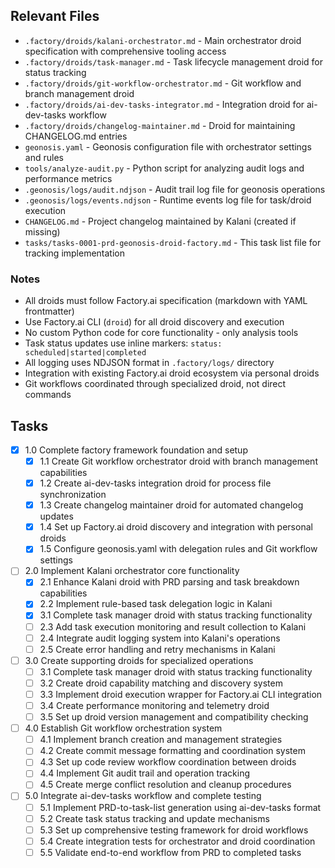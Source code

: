 ## Relevant Files

- `.factory/droids/kalani-orchestrator.md` - Main orchestrator droid specification with comprehensive tooling access
- `.factory/droids/task-manager.md` - Task lifecycle management droid for status tracking
- `.factory/droids/git-workflow-orchestrator.md` - Git workflow and branch management droid
- `.factory/droids/ai-dev-tasks-integrator.md` - Integration droid for ai-dev-tasks workflow
- `.factory/droids/changelog-maintainer.md` - Droid for maintaining CHANGELOG.md entries
- `geonosis.yaml` - Geonosis configuration file with orchestrator settings and rules
- `tools/analyze-audit.py` - Python script for analyzing audit logs and performance metrics
- `.geonosis/logs/audit.ndjson` - Audit trail log file for geonosis operations
- `.geonosis/logs/events.ndjson` - Runtime events log file for task/droid execution
- `CHANGELOG.md` - Project changelog maintained by Kalani (created if missing)
- `tasks/tasks-0001-prd-geonosis-droid-factory.md` - This task list file for tracking implementation

### Notes

- All droids must follow Factory.ai specification (markdown with YAML frontmatter)
- Use Factory.ai CLI (`droid`) for all droid discovery and execution
- No custom Python code for core functionality - only analysis tools
- Task status updates use inline markers: `status: scheduled|started|completed`
- All logging uses NDJSON format in `.factory/logs/` directory
- Integration with existing Factory.ai droid ecosystem via personal droids
- Git workflows coordinated through specialized droid, not direct commands

## Tasks

- [x] 1.0 Complete factory framework foundation and setup
  - [x] 1.1 Create Git workflow orchestrator droid with branch management capabilities
  - [x] 1.2 Create ai-dev-tasks integration droid for process file synchronization
  - [x] 1.3 Create changelog maintainer droid for automated changelog updates
  - [x] 1.4 Set up Factory.ai droid discovery and integration with personal droids
  - [x] 1.5 Configure geonosis.yaml with delegation rules and Git workflow settings
- [ ] 2.0 Implement Kalani orchestrator core functionality
  - [x] 2.1 Enhance Kalani droid with PRD parsing and task breakdown capabilities
  - [x] 2.2 Implement rule-based task delegation logic in Kalani
  - [x] 3.1 Complete task manager droid with status tracking functionality
  - [ ] 2.3 Add task execution monitoring and result collection to Kalani
  - [ ] 2.4 Integrate audit logging system into Kalani's operations
  - [ ] 2.5 Create error handling and retry mechanisms in Kalani
- [ ] 3.0 Create supporting droids for specialized operations
  - [ ] 3.1 Complete task manager droid with status tracking functionality
  - [ ] 3.2 Create droid capability matching and discovery system
  - [ ] 3.3 Implement droid execution wrapper for Factory.ai CLI integration
  - [ ] 3.4 Create performance monitoring and telemetry droid
  - [ ] 3.5 Set up droid version management and compatibility checking
- [ ] 4.0 Establish Git workflow orchestration system
  - [ ] 4.1 Implement branch creation and management strategies
  - [ ] 4.2 Create commit message formatting and coordination system
  - [ ] 4.3 Set up code review workflow coordination between droids
  - [ ] 4.4 Implement Git audit trail and operation tracking
  - [ ] 4.5 Create merge conflict resolution and cleanup procedures
- [ ] 5.0 Integrate ai-dev-tasks workflow and complete testing
  - [ ] 5.1 Implement PRD-to-task-list generation using ai-dev-tasks format
  - [ ] 5.2 Create task status tracking and update mechanisms
  - [ ] 5.3 Set up comprehensive testing framework for droid workflows
  - [ ] 5.4 Create integration tests for orchestrator and droid coordination
  - [ ] 5.5 Validate end-to-end workflow from PRD to completed tasks
